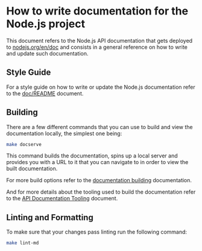 # How to write documentation for the Node.js project

This document refers to the Node.js API documentation that gets deployed to [nodejs.org/en/doc][]
and consists in a general reference on how to write and update such documentation.

## Style Guide

For a style guide on how to write or update the Node.js documentation refer to the [doc/README][] document.

## Building

There are a few different commands that you can use to build and view the documentation locally,
the simplest one being:

```bash
make docserve
```

This command builds the documentation, spins up a local server and provides you with a URL to
it that you can navigate to in order to view the built documentation.

For more build options refer to the [documentation building][building-the-documentation] documentation.

And for more details about the tooling used to build the documentation refer to
the [API Documentation Tooling][] document.

## Linting and Formatting

To make sure that your changes pass linting run the following command:

```bash
make lint-md
```

[API Documentation Tooling]: ./api-documentation.md
[building-the-documentation]: ../../BUILDING.md#building-the-documentation
[doc/README]: ../../doc/README.md
[nodejs.org/en/doc]: https://nodejs.org/en/docs/
